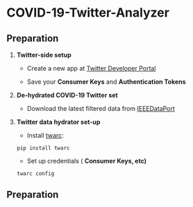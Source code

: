 # COVID-19-Twitter-Analyzer
## Preparation

1. **Twitter-side setup**

    -  Create a new app at [Twitter Developer Portal](https://developer.twitter.com/en/portal/dashboard) 

    - Save your **Consumer Keys** and **Authentication Tokens**

2. **De-hydrated COVID-19 Twitter set**

    -  Download the latest filtered data from [IEEEDataPort](https://ieee-dataport.org/open-access/coronavirus-covid-19-tweets-dataset)

3. **Twitter data hydrator set-up**

    -  Install [twarc](https://github.com/DocNow/twarc): 

      ```
      pip install twarc
      ```

    -  Set up credentials ( **Consumer Keys, etc)**

      ```
      twarc config
      ```

## Preparation
